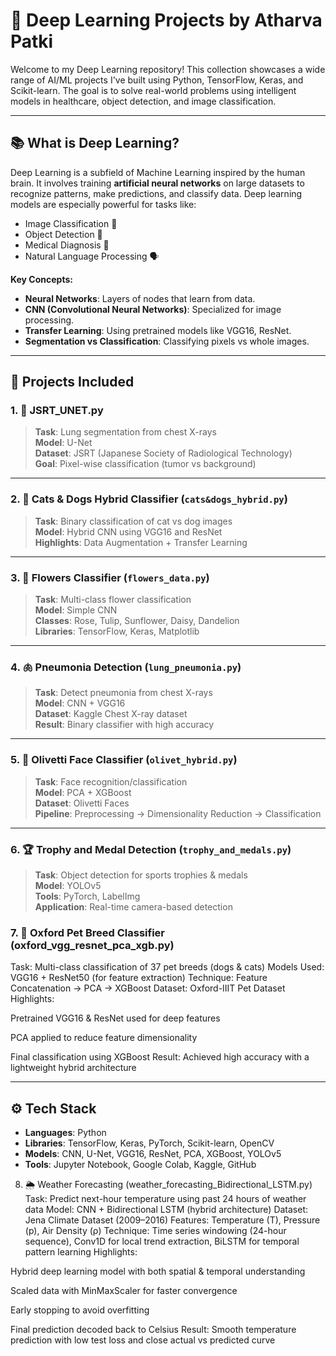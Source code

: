 # 🧠 Deep Learning Projects by Atharva Patki

Welcome to my Deep Learning repository! This collection showcases a wide range of AI/ML projects I've built using Python, TensorFlow, Keras, and Scikit-learn. The goal is to solve real-world problems using intelligent models in healthcare, object detection, and image classification.

---

## 📚 What is Deep Learning?

Deep Learning is a subfield of Machine Learning inspired by the human brain. It involves training **artificial neural networks** on large datasets to recognize patterns, make predictions, and classify data. Deep learning models are especially powerful for tasks like:

- Image Classification 📸  
- Object Detection 🎯  
- Medical Diagnosis 🏥  
- Natural Language Processing 🗣️

**Key Concepts:**
- **Neural Networks**: Layers of nodes that learn from data.
- **CNN (Convolutional Neural Networks)**: Specialized for image processing.
- **Transfer Learning**: Using pretrained models like VGG16, ResNet.
- **Segmentation vs Classification**: Classifying pixels vs whole images.

---

## 🧩 Projects Included

### 1. 🔬 JSRT_UNET.py
> **Task**: Lung segmentation from chest X-rays  
> **Model**: U-Net  
> **Dataset**: JSRT (Japanese Society of Radiological Technology)  
> **Goal**: Pixel-wise classification (tumor vs background)

---

### 2. 🐶 Cats & Dogs Hybrid Classifier (`cats&dogs_hybrid.py`)
> **Task**: Binary classification of cat vs dog images  
> **Model**: Hybrid CNN using VGG16 and ResNet  
> **Highlights**: Data Augmentation + Transfer Learning

---

### 3. 🌺 Flowers Classifier (`flowers_data.py`)
> **Task**: Multi-class flower classification  
> **Model**: Simple CNN  
> **Classes**: Rose, Tulip, Sunflower, Daisy, Dandelion  
> **Libraries**: TensorFlow, Keras, Matplotlib

---

### 4. 🫁 Pneumonia Detection (`lung_pneumonia.py`)
> **Task**: Detect pneumonia from chest X-rays  
> **Model**: CNN + VGG16  
> **Dataset**: Kaggle Chest X-ray dataset  
> **Result**: Binary classifier with high accuracy

---

### 5. 🧔 Olivetti Face Classifier (`olivet_hybrid.py`)
> **Task**: Face recognition/classification  
> **Model**: PCA + XGBoost  
> **Dataset**: Olivetti Faces  
> **Pipeline**: Preprocessing → Dimensionality Reduction → Classification

---

### 6. 🏆 Trophy and Medal Detection (`trophy_and_medals.py`)
> **Task**: Object detection for sports trophies & medals  
> **Model**: YOLOv5  
> **Tools**: PyTorch, LabelImg  
> **Application**: Real-time camera-based detection


### 7. 🐾 Oxford Pet Breed Classifier (oxford_vgg_resnet_pca_xgb.py)
Task: Multi-class classification of 37 pet breeds (dogs & cats)
Models Used: VGG16 + ResNet50 (for feature extraction)
Technique: Feature Concatenation → PCA → XGBoost
Dataset: Oxford-IIIT Pet Dataset
Highlights:

Pretrained VGG16 & ResNet used for deep features

PCA applied to reduce feature dimensionality

Final classification using XGBoost
Result: Achieved high accuracy with a lightweight hybrid architecture


---

## ⚙️ Tech Stack

- **Languages**: Python  
- **Libraries**: TensorFlow, Keras, PyTorch, Scikit-learn, OpenCV  
- **Models**: CNN, U-Net, VGG16, ResNet, PCA, XGBoost, YOLOv5  
- **Tools**: Jupyter Notebook, Google Colab, Kaggle, GitHub

 8. 🌦️ Weather Forecasting (weather_forecasting_Bidirectional_LSTM.py)
Task: Predict next-hour temperature using past 24 hours of weather data
Model: CNN + Bidirectional LSTM (hybrid architecture)
Dataset: Jena Climate Dataset (2009–2016)
Features: Temperature (T), Pressure (p), Air Density (ρ)
Technique: Time series windowing (24-hour sequence), Conv1D for local trend extraction, BiLSTM for temporal pattern learning
Highlights:

Hybrid deep learning model with both spatial & temporal understanding

Scaled data with MinMaxScaler for faster convergence

Early stopping to avoid overfitting

Final prediction decoded back to Celsius
Result: Smooth temperature prediction with low test loss and close actual vs predicted curve
